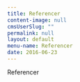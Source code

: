 ```yaml
---
title: Referencer
content-image: null
cmsUserSlug: ""
permalink: null
layout: default
menu-name: Referencer
date: 2016-06-23 
---
```


Referencer